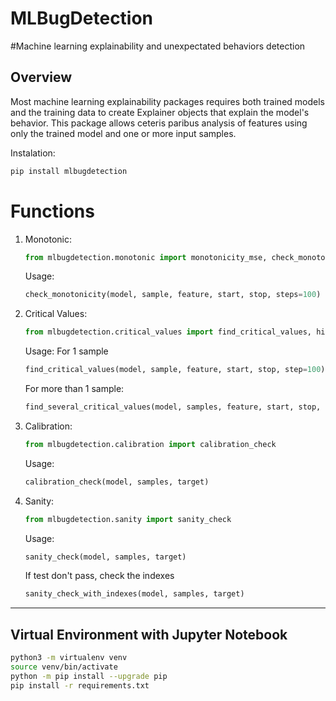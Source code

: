 # MLBugDetection

#Machine learning explainability and unexpectated behaviors detection

## Overview

Most machine learning explainability packages requires both trained models and the training data to create Explainer objects that explain the model's behavior. This package allows ceteris paribus analysis of features using only the trained model and one or more input samples.


Instalation: 

```bash
pip install mlbugdetection
```

# Functions


1. Monotonic:
    ```py
    from mlbugdetection.monotonic import monotonicity_mse, check_monotonicity
    ```

    Usage:
    ```py
    check_monotonicity(model, sample, feature, start, stop, steps=100)
    ```

2. Critical Values:
    ```py
    from mlbugdetection.critical_values import find_critical_values, highest_and_lowest_indexes
    ```
    
    Usage:
    For 1 sample
    ```py
    find_critical_values(model, sample, feature, start, stop, step=100)
    ```

    For more than 1 sample:
    ```py
    find_several_critical_values(model, samples, feature, start, stop, steps=100, bins=15, keep_n=5)
    ```


3. Calibration:
    ```py
    from mlbugdetection.calibration import calibration_check
    ```
    
    Usage:
    ```py
    calibration_check(model, samples, target)
    ```

4. Sanity:
    ```py
    from mlbugdetection.sanity import sanity_check
    ```

    Usage:

    ```py
    sanity_check(model, samples, target)
    ```

    If test don't pass, check the indexes
    ```py
    sanity_check_with_indexes(model, samples, target)
    ```


---

## Virtual Environment with Jupyter Notebook

```bash
python3 -m virtualenv venv 
source venv/bin/activate
python -m pip install --upgrade pip
pip install -r requirements.txt
```
